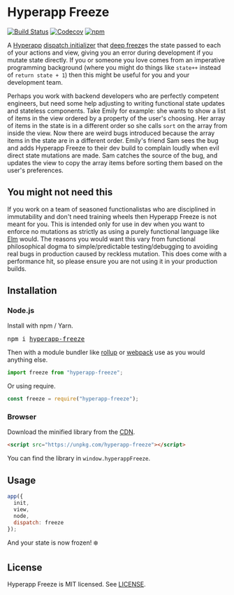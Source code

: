# Hyperapp Freeze

[![Build Status](https://travis-ci.org/okwolf/hyperapp-freeze.svg?branch=master)](https://travis-ci.org/okwolf/hyperapp-freeze)
[![Codecov](https://img.shields.io/codecov/c/github/okwolf/hyperapp-freeze/master.svg)](https://codecov.io/gh/okwolf/hyperapp-freeze)
[![npm](https://img.shields.io/npm/v/hyperapp-freeze.svg?maxAge=2592000?style=plastic)](https://www.npmjs.com/package/hyperapp-freeze)

A [Hyperapp](https://github.com/jorgebucaran/hyperapp) [dispatch initializer](https://github.com/jorgebucaran/hyperapp/blob/main/docs/architecture/dispatch.md#dispatch-initializer) that [deep freeze](https://github.com/substack/deep-freeze)s the state passed to each of your actions and view, giving you an error during development if you mutate state directly. If you or someone you love comes from an imperative programming background (where you might do things like `state++` instead of `return state + 1`) then this might be useful for you and your development team.

Perhaps you work with backend developers who are perfectly competent engineers, but need some help adjusting to writing functional state updates and stateless components. Take Emily for example: she wants to show a list of items in the view ordered by a property of the user's choosing. Her array of items in the state is in a different order so she calls `sort` on the array from inside the view. Now there are weird bugs introduced because the array items in the state are in a different order. Emily's friend Sam sees the bug and adds Hyperapp Freeze to their dev build to complain loudly when evil direct state mutations are made. Sam catches the source of the bug, and updates the view to copy the array items before sorting them based on the user's preferences.

## You might not need this

If you work on a team of seasoned functionalistas who are disciplined in immutability and don't need training wheels then Hyperapp Freeze is not meant for you. This is intended only for use in dev when you want to enforce no mutations as strictly as using a purely functional language like [Elm](http://elm-lang.org) would. The reasons you would want this vary from functional philosophical dogma to simple/predictable testing/debugging to avoiding real bugs in production caused by reckless mutation. This does come with a performance hit, so please ensure you are not using it in your production builds.

## Installation

### Node.js

Install with npm / Yarn.

<pre>
npm i <a href="https://www.npmjs.com/package/hyperapp-freeze">hyperapp-freeze</a>
</pre>

Then with a module bundler like [rollup](https://github.com/rollup/rollup) or [webpack](https://github.com/webpack/webpack) use as you would anything else.

```js
import freeze from "hyperapp-freeze";
```

Or using require.

```js
const freeze = require("hyperapp-freeze");
```

### Browser

Download the minified library from the [CDN](https://unpkg.com/hyperapp-freeze).

```html
<script src="https://unpkg.com/hyperapp-freeze"></script>
```

You can find the library in `window.hyperappFreeze`.

## Usage

```js
app({
  init,
  view,
  node,
  dispatch: freeze
});
```

And your state is now frozen! ❄️

## License

Hyperapp Freeze is MIT licensed. See [LICENSE](LICENSE.md).
